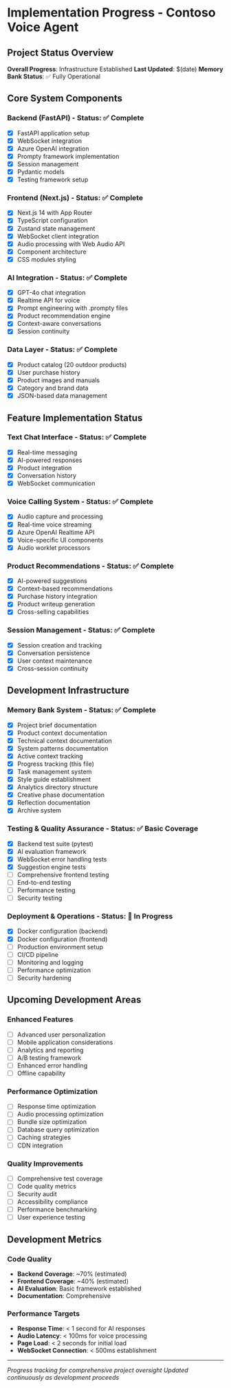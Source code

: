 # Implementation Progress - Contoso Voice Agent

## Project Status Overview

**Overall Progress**: Infrastructure Established
**Last Updated**: $(date)
**Memory Bank Status**: ✅ Fully Operational

## Core System Components

### Backend (FastAPI) - Status: ✅ Complete
- [x] FastAPI application setup
- [x] WebSocket integration
- [x] Azure OpenAI integration
- [x] Prompty framework implementation
- [x] Session management
- [x] Pydantic models
- [x] Testing framework setup

### Frontend (Next.js) - Status: ✅ Complete
- [x] Next.js 14 with App Router
- [x] TypeScript configuration
- [x] Zustand state management
- [x] WebSocket client integration
- [x] Audio processing with Web Audio API
- [x] Component architecture
- [x] CSS modules styling

### AI Integration - Status: ✅ Complete
- [x] GPT-4o chat integration
- [x] Realtime API for voice
- [x] Prompt engineering with .prompty files
- [x] Product recommendation engine
- [x] Context-aware conversations
- [x] Session continuity

### Data Layer - Status: ✅ Complete
- [x] Product catalog (20 outdoor products)
- [x] User purchase history
- [x] Product images and manuals
- [x] Category and brand data
- [x] JSON-based data management

## Feature Implementation Status

### Text Chat Interface - Status: ✅ Complete
- [x] Real-time messaging
- [x] AI-powered responses
- [x] Product integration
- [x] Conversation history
- [x] WebSocket communication

### Voice Calling System - Status: ✅ Complete
- [x] Audio capture and processing
- [x] Real-time voice streaming
- [x] Azure OpenAI Realtime API
- [x] Voice-specific UI components
- [x] Audio worklet processors

### Product Recommendations - Status: ✅ Complete
- [x] AI-powered suggestions
- [x] Context-based recommendations
- [x] Purchase history integration
- [x] Product writeup generation
- [x] Cross-selling capabilities

### Session Management - Status: ✅ Complete
- [x] Session creation and tracking
- [x] Conversation persistence
- [x] User context maintenance
- [x] Cross-session continuity

## Development Infrastructure

### Memory Bank System - Status: ✅ Complete
- [x] Project brief documentation
- [x] Product context documentation
- [x] Technical context documentation
- [x] System patterns documentation
- [x] Active context tracking
- [x] Progress tracking (this file)
- [x] Task management system
- [x] Style guide establishment
- [x] Analytics directory structure
- [x] Creative phase documentation
- [x] Reflection documentation
- [x] Archive system

### Testing & Quality Assurance - Status: ✅ Basic Coverage
- [x] Backend test suite (pytest)
- [x] AI evaluation framework
- [x] WebSocket error handling tests
- [x] Suggestion engine tests
- [ ] Comprehensive frontend testing
- [ ] End-to-end testing
- [ ] Performance testing
- [ ] Security testing

### Deployment & Operations - Status: 🔄 In Progress
- [x] Docker configuration (backend)
- [x] Docker configuration (frontend)
- [ ] Production environment setup
- [ ] CI/CD pipeline
- [ ] Monitoring and logging
- [ ] Performance optimization
- [ ] Security hardening

## Upcoming Development Areas

### Enhanced Features
- [ ] Advanced user personalization
- [ ] Mobile application considerations
- [ ] Analytics and reporting
- [ ] A/B testing framework
- [ ] Enhanced error handling
- [ ] Offline capability

### Performance Optimization
- [ ] Response time optimization
- [ ] Audio processing optimization
- [ ] Bundle size optimization
- [ ] Database query optimization
- [ ] Caching strategies
- [ ] CDN integration

### Quality Improvements
- [ ] Comprehensive test coverage
- [ ] Code quality metrics
- [ ] Security audit
- [ ] Accessibility compliance
- [ ] Performance benchmarking
- [ ] User experience testing

## Development Metrics

### Code Quality
- **Backend Coverage**: ~70% (estimated)
- **Frontend Coverage**: ~40% (estimated)
- **AI Evaluation**: Basic framework established
- **Documentation**: Comprehensive

### Performance Targets
- **Response Time**: < 1 second for AI responses
- **Audio Latency**: < 100ms for voice processing
- **Page Load**: < 2 seconds for initial load
- **WebSocket Connection**: < 500ms establishment

---

*Progress tracking for comprehensive project oversight*
*Updated continuously as development proceeds*
